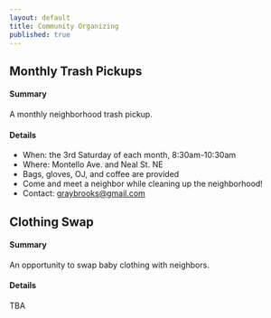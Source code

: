 ```yaml
---
layout: default
title: Community Organizing
published: true
---
```


## Monthly Trash Pickups

#### Summary

A monthly neighborhood trash pickup.  

#### Details 

* When: the 3rd Saturday of each month, 8:30am-10:30am
* Where: Montello Ave. and Neal St. NE
* Bags, gloves, OJ, and coffee are provided 
* Come and meet a neighbor while cleaning up the neighborhood!  
* Contact: graybrooks@gmail.com

## Clothing Swap

#### Summary

An opportunity to swap baby clothing with neighbors.  

#### Details 

TBA

